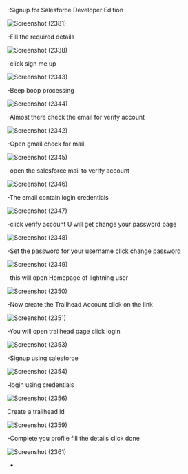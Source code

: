 -Signup for Salesforce Developer Edition

![Screenshot (2381)](https://user-images.githubusercontent.com/91931504/180611423-02ad4231-7463-466f-8d04-0095430d4b90.png)

-Fill the required details

![Screenshot (2338)](https://user-images.githubusercontent.com/91931504/180633186-46f88f8b-942c-4645-b20f-eaaf04ce9973.png)

-click sign me up 

![Screenshot (2343)](https://user-images.githubusercontent.com/91931504/180633195-dd11d1f1-3b80-40bb-bdba-d3ff0e7bfb8b.png)

-Beep boop processing

![Screenshot (2344)](https://user-images.githubusercontent.com/91931504/180633205-9f72fca0-c79b-412d-8366-d53bf33c8689.png)

-Almost there check the email for verify account

![Screenshot (2342)](https://user-images.githubusercontent.com/91931504/180633223-cfb4320c-02f3-41c7-8f40-d400eae54ee5.png)

-Open gmail check for mail

![Screenshot (2345)](https://user-images.githubusercontent.com/91931504/180633234-180cc6a9-2784-4625-a94a-7ad82e89bdcc.png)

-open the salesforce mail to verify account

![Screenshot (2346)](https://user-images.githubusercontent.com/91931504/180633243-e7e5931a-4cf7-4f81-b1ab-8922af0d0dc1.png)

-The email contain login credentials

![Screenshot (2347)](https://user-images.githubusercontent.com/91931504/180633282-634f80f7-62c8-4ae7-94ab-96e4fef6a36b.png)

-click verify account U will get change your password page

![Screenshot (2348)](https://user-images.githubusercontent.com/91931504/180715212-6f8231e7-cf4a-4423-a629-1b6e73c06db6.png)

-Set the password for your username click change password

![Screenshot (2349)](https://user-images.githubusercontent.com/91931504/180715356-02c259b6-b595-488d-a2c3-2c078ea3eb59.png)

-this will open Homepage of lightning user

![Screenshot (2350)](https://user-images.githubusercontent.com/91931504/180715842-32f3c2b9-a4b6-4c8c-9aed-8a14084327d6.png)

-Now create the Trailhead Account click on the link

![Screenshot (2351)](https://user-images.githubusercontent.com/91931504/180716733-b94c8558-cae4-4261-855e-01ea57945bf2.png)

-You will open trailhead page click login 

![Screenshot (2353)](https://user-images.githubusercontent.com/91931504/180716918-c8e3f7bc-fe4d-4d01-aa75-a017697aab18.png)

-Signup using salesforce

![Screenshot (2354)](https://user-images.githubusercontent.com/91931504/180717125-fa619393-b920-44b1-be1d-90f797dc4531.png)

-login using credentials

![Screenshot (2356)](https://user-images.githubusercontent.com/91931504/180717277-8a03d782-6752-437d-af0c-4fea70d18d70.png)

Create a trailhead id

![Screenshot (2359)](https://user-images.githubusercontent.com/91931504/180717569-83e7ab01-e5c4-49a8-9355-b738c06d330a.png)

-Complete you profile fill the details click done

![Screenshot (2361)](https://user-images.githubusercontent.com/91931504/180717786-57335881-837f-49b8-8474-236c1bdd594a.png)

-










